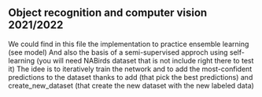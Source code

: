 ## Object recognition and computer vision 2021/2022

We could find in this file the implementation to practice ensemble learning (see model)
And also the basis of a semi-supervised approch using self-learning (you will need NABirds dataset 
that is not include right there to test it)
The idee is to iteratively train the network and to add the most-confident predictions to the 
dataset thanks to add (that pick the best predictions) and create_new_dataset (that create the new
dataset with the new labeled data)